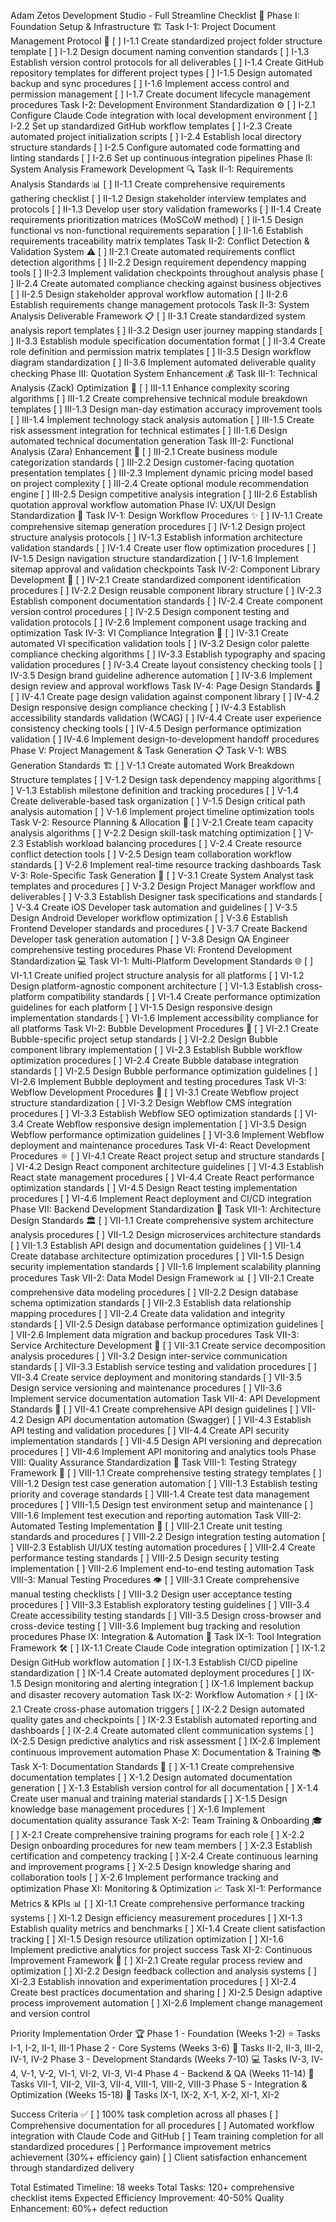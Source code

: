 Adam Zetos Development Studio - Full Streamline Checklist 🚀
Phase I: Foundation Setup & Infrastructure 🏗️
Task I-1: Project Document Management Protocol 📁
[ ] I-1.1 Create standardized project folder structure template
[ ] I-1.2 Design document naming convention standards
[ ] I-1.3 Establish version control protocols for all deliverables
[ ] I-1.4 Create GitHub repository templates for different project types
[ ] I-1.5 Design automated backup and sync procedures
[ ] I-1.6 Implement access control and permission management
[ ] I-1.7 Create document lifecycle management procedures
Task I-2: Development Environment Standardization ⚙️
[ ] I-2.1 Configure Claude Code integration with local development environment
[ ] I-2.2 Set up standardized GitHub workflow templates
[ ] I-2.3 Create automated project initialization scripts
[ ] I-2.4 Establish local directory structure standards
[ ] I-2.5 Configure automated code formatting and linting standards
[ ] I-2.6 Set up continuous integration pipelines
Phase II: System Analysis Framework Development 🔍
Task II-1: Requirements Analysis Standards 📊
[ ] II-1.1 Create comprehensive requirements gathering checklist
[ ] II-1.2 Design stakeholder interview templates and protocols
[ ] II-1.3 Develop user story validation frameworks
[ ] II-1.4 Create requirements prioritization matrices (MoSCoW method)
[ ] II-1.5 Design functional vs non-functional requirements separation
[ ] II-1.6 Establish requirements traceability matrix templates
Task II-2: Conflict Detection & Validation System ⚠️
[ ] II-2.1 Create automated requirements conflict detection algorithms
[ ] II-2.2 Design requirement dependency mapping tools
[ ] II-2.3 Implement validation checkpoints throughout analysis phase
[ ] II-2.4 Create automated compliance checking against business objectives
[ ] II-2.5 Design stakeholder approval workflow automation
[ ] II-2.6 Establish requirements change management protocols
Task II-3: System Analysis Deliverable Framework 📋
[ ] II-3.1 Create standardized system analysis report templates
[ ] II-3.2 Design user journey mapping standards
[ ] II-3.3 Establish module specification documentation format
[ ] II-3.4 Create role definition and permission matrix templates
[ ] II-3.5 Design workflow diagram standardization
[ ] II-3.6 Implement automated deliverable quality checking
Phase III: Quotation System Enhancement 💰
Task III-1: Technical Analysis (Zack) Optimization 🔧
[ ] III-1.1 Enhance complexity scoring algorithms
[ ] III-1.2 Create comprehensive technical module breakdown templates
[ ] III-1.3 Design man-day estimation accuracy improvement tools
[ ] III-1.4 Implement technology stack analysis automation
[ ] III-1.5 Create risk assessment integration for technical estimates
[ ] III-1.6 Design automated technical documentation generation
Task III-2: Functional Analysis (Zara) Enhancement 💼
[ ] III-2.1 Create business module categorization standards
[ ] III-2.2 Design customer-facing quotation presentation templates
[ ] III-2.3 Implement dynamic pricing model based on project complexity
[ ] III-2.4 Create optional module recommendation engine
[ ] III-2.5 Design competitive analysis integration
[ ] III-2.6 Establish quotation approval workflow automation
Phase IV: UX/UI Design Standardization 🎨
Task IV-1: Design Workflow Procedures ✨
[ ] IV-1.1 Create comprehensive sitemap generation procedures
[ ] IV-1.2 Design project structure analysis protocols
[ ] IV-1.3 Establish information architecture validation standards
[ ] IV-1.4 Create user flow optimization procedures
[ ] IV-1.5 Design navigation structure standardization
[ ] IV-1.6 Implement sitemap approval and validation checkpoints
Task IV-2: Component Library Development 🧩
[ ] IV-2.1 Create standardized component identification procedures
[ ] IV-2.2 Design reusable component library structure
[ ] IV-2.3 Establish component documentation standards
[ ] IV-2.4 Create component version control procedures
[ ] IV-2.5 Design component testing and validation protocols
[ ] IV-2.6 Implement component usage tracking and optimization
Task IV-3: VI Compliance Integration 🎯
[ ] IV-3.1 Create automated VI specification validation tools
[ ] IV-3.2 Design color palette compliance checking algorithms
[ ] IV-3.3 Establish typography and spacing validation procedures
[ ] IV-3.4 Create layout consistency checking tools
[ ] IV-3.5 Design brand guideline adherence automation
[ ] IV-3.6 Implement design review and approval workflows
Task IV-4: Page Design Standards 📱
[ ] IV-4.1 Create page design validation against component library
[ ] IV-4.2 Design responsive design compliance checking
[ ] IV-4.3 Establish accessibility standards validation (WCAG)
[ ] IV-4.4 Create user experience consistency checking tools
[ ] IV-4.5 Design performance optimization validation
[ ] IV-4.6 Implement design-to-development handoff procedures
Phase V: Project Management & Task Generation 📋
Task V-1: WBS Generation Standards 🏗️
[ ] V-1.1 Create automated Work Breakdown Structure templates
[ ] V-1.2 Design task dependency mapping algorithms
[ ] V-1.3 Establish milestone definition and tracking procedures
[ ] V-1.4 Create deliverable-based task organization
[ ] V-1.5 Design critical path analysis automation
[ ] V-1.6 Implement project timeline optimization tools
Task V-2: Resource Planning & Allocation 👥
[ ] V-2.1 Create team capacity analysis algorithms
[ ] V-2.2 Design skill-task matching optimization
[ ] V-2.3 Establish workload balancing procedures
[ ] V-2.4 Create resource conflict detection tools
[ ] V-2.5 Design team collaboration workflow standards
[ ] V-2.6 Implement real-time resource tracking dashboards
Task V-3: Role-Specific Task Generation 🎯
[ ] V-3.1 Create System Analyst task templates and procedures
[ ] V-3.2 Design Project Manager workflow and deliverables
[ ] V-3.3 Establish Designer task specifications and standards
[ ] V-3.4 Create iOS Developer task automation and guidelines
[ ] V-3.5 Design Android Developer workflow optimization
[ ] V-3.6 Establish Frontend Developer standards and procedures
[ ] V-3.7 Create Backend Developer task generation automation
[ ] V-3.8 Design QA Engineer comprehensive testing procedures
Phase VI: Frontend Development Standardization 💻
Task VI-1: Multi-Platform Development Standards 🌐
[ ] VI-1.1 Create unified project structure analysis for all platforms
[ ] VI-1.2 Design platform-agnostic component architecture
[ ] VI-1.3 Establish cross-platform compatibility standards
[ ] VI-1.4 Create performance optimization guidelines for each platform
[ ] VI-1.5 Design responsive design implementation standards
[ ] VI-1.6 Implement accessibility compliance for all platforms
Task VI-2: Bubble Development Procedures 🔵
[ ] VI-2.1 Create Bubble-specific project setup standards
[ ] VI-2.2 Design Bubble component library implementation
[ ] VI-2.3 Establish Bubble workflow optimization procedures
[ ] VI-2.4 Create Bubble database integration standards
[ ] VI-2.5 Design Bubble performance optimization guidelines
[ ] VI-2.6 Implement Bubble deployment and testing procedures
Task VI-3: Webflow Development Procedures 🌊
[ ] VI-3.1 Create Webflow project structure standardization
[ ] VI-3.2 Design Webflow CMS integration procedures
[ ] VI-3.3 Establish Webflow SEO optimization standards
[ ] VI-3.4 Create Webflow responsive design implementation
[ ] VI-3.5 Design Webflow performance optimization guidelines
[ ] VI-3.6 Implement Webflow deployment and maintenance procedures
Task VI-4: React Development Procedures ⚛️
[ ] VI-4.1 Create React project setup and structure standards
[ ] VI-4.2 Design React component architecture guidelines
[ ] VI-4.3 Establish React state management procedures
[ ] VI-4.4 Create React performance optimization standards
[ ] VI-4.5 Design React testing implementation procedures
[ ] VI-4.6 Implement React deployment and CI/CD integration
Phase VII: Backend Development Standardization 🔧
Task VII-1: Architecture Design Standards 🏛️
[ ] VII-1.1 Create comprehensive system architecture analysis procedures
[ ] VII-1.2 Design microservices architecture standards
[ ] VII-1.3 Establish API design and documentation guidelines
[ ] VII-1.4 Create database architecture optimization procedures
[ ] VII-1.5 Design security implementation standards
[ ] VII-1.6 Implement scalability planning procedures
Task VII-2: Data Model Design Framework 📊
[ ] VII-2.1 Create comprehensive data modeling procedures
[ ] VII-2.2 Design database schema optimization standards
[ ] VII-2.3 Establish data relationship mapping procedures
[ ] VII-2.4 Create data validation and integrity standards
[ ] VII-2.5 Design database performance optimization guidelines
[ ] VII-2.6 Implement data migration and backup procedures
Task VII-3: Service Architecture Development 🔄
[ ] VII-3.1 Create service decomposition analysis procedures
[ ] VII-3.2 Design inter-service communication standards
[ ] VII-3.3 Establish service testing and validation procedures
[ ] VII-3.4 Create service deployment and monitoring standards
[ ] VII-3.5 Design service versioning and maintenance procedures
[ ] VII-3.6 Implement service documentation automation
Task VII-4: API Development Standards 🔌
[ ] VII-4.1 Create comprehensive API design guidelines
[ ] VII-4.2 Design API documentation automation (Swagger)
[ ] VII-4.3 Establish API testing and validation procedures
[ ] VII-4.4 Create API security implementation standards
[ ] VII-4.5 Design API versioning and deprecation procedures
[ ] VII-4.6 Implement API monitoring and analytics tools
Phase VIII: Quality Assurance Standardization 🧪
Task VIII-1: Testing Strategy Framework 🎯
[ ] VIII-1.1 Create comprehensive testing strategy templates
[ ] VIII-1.2 Design test case generation automation
[ ] VIII-1.3 Establish testing priority and coverage standards
[ ] VIII-1.4 Create test data management procedures
[ ] VIII-1.5 Design test environment setup and maintenance
[ ] VIII-1.6 Implement test execution and reporting automation
Task VIII-2: Automated Testing Implementation 🤖
[ ] VIII-2.1 Create unit testing standards and procedures
[ ] VIII-2.2 Design integration testing automation
[ ] VIII-2.3 Establish UI/UX testing automation procedures
[ ] VIII-2.4 Create performance testing standards
[ ] VIII-2.5 Design security testing implementation
[ ] VIII-2.6 Implement end-to-end testing automation
Task VIII-3: Manual Testing Procedures 👁️
[ ] VIII-3.1 Create comprehensive manual testing checklists
[ ] VIII-3.2 Design user acceptance testing procedures
[ ] VIII-3.3 Establish exploratory testing guidelines
[ ] VIII-3.4 Create accessibility testing standards
[ ] VIII-3.5 Design cross-browser and cross-device testing
[ ] VIII-3.6 Implement bug tracking and resolution procedures
Phase IX: Integration & Automation 🔄
Task IX-1: Tool Integration Framework 🛠️
[ ] IX-1.1 Create Claude Code integration optimization
[ ] IX-1.2 Design GitHub workflow automation
[ ] IX-1.3 Establish CI/CD pipeline standardization
[ ] IX-1.4 Create automated deployment procedures
[ ] IX-1.5 Design monitoring and alerting integration
[ ] IX-1.6 Implement backup and disaster recovery automation
Task IX-2: Workflow Automation ⚡
[ ] IX-2.1 Create cross-phase automation triggers
[ ] IX-2.2 Design automated quality gates and checkpoints
[ ] IX-2.3 Establish automated reporting and dashboards
[ ] IX-2.4 Create automated client communication systems
[ ] IX-2.5 Design predictive analytics and risk assessment
[ ] IX-2.6 Implement continuous improvement automation
Phase X: Documentation & Training 📚
Task X-1: Documentation Standards 📖
[ ] X-1.1 Create comprehensive documentation templates
[ ] X-1.2 Design automated documentation generation
[ ] X-1.3 Establish version control for all documentation
[ ] X-1.4 Create user manual and training material standards
[ ] X-1.5 Design knowledge base management procedures
[ ] X-1.6 Implement documentation quality assurance
Task X-2: Team Training & Onboarding 🎓
[ ] X-2.1 Create comprehensive training programs for each role
[ ] X-2.2 Design onboarding procedures for new team members
[ ] X-2.3 Establish certification and competency tracking
[ ] X-2.4 Create continuous learning and improvement programs
[ ] X-2.5 Design knowledge sharing and collaboration tools
[ ] X-2.6 Implement performance tracking and optimization
Phase XI: Monitoring & Optimization 📈
Task XI-1: Performance Metrics & KPIs 📊
[ ] XI-1.1 Create comprehensive performance tracking systems
[ ] XI-1.2 Design efficiency measurement procedures
[ ] XI-1.3 Establish quality metrics and benchmarks
[ ] XI-1.4 Create client satisfaction tracking
[ ] XI-1.5 Design resource utilization optimization
[ ] XI-1.6 Implement predictive analytics for project success
Task XI-2: Continuous Improvement Framework 🔄
[ ] XI-2.1 Create regular process review and optimization
[ ] XI-2.2 Design feedback collection and analysis systems
[ ] XI-2.3 Establish innovation and experimentation procedures
[ ] XI-2.4 Create best practices documentation and sharing
[ ] XI-2.5 Design adaptive process improvement automation
[ ] XI-2.6 Implement change management and version control

Priority Implementation Order 🏆
Phase 1 - Foundation (Weeks 1-2) ⭐
Tasks I-1, I-2, II-1, III-1
Phase 2 - Core Systems (Weeks 3-6) 🚀
Tasks II-2, II-3, III-2, IV-1, IV-2
Phase 3 - Development Standards (Weeks 7-10) 💻
Tasks IV-3, IV-4, V-1, V-2, VI-1, VI-2, VI-3, VI-4
Phase 4 - Backend & QA (Weeks 11-14) 🔧
Tasks VII-1, VII-2, VII-3, VII-4, VIII-1, VIII-2, VIII-3
Phase 5 - Integration & Optimization (Weeks 15-18) 🔄
Tasks IX-1, IX-2, X-1, X-2, XI-1, XI-2

Success Criteria ✅
[ ] 100% task completion across all phases
[ ] Comprehensive documentation for all procedures
[ ] Automated workflow integration with Claude Code and GitHub
[ ] Team training completion for all standardized procedures
[ ] Performance improvement metrics achievement (30%+ efficiency gain)
[ ] Client satisfaction enhancement through standardized delivery

Total Estimated Timeline: 18 weeks
 Total Tasks: 120+ comprehensive checklist items
 Expected Efficiency Improvement: 40-50%
 Quality Enhancement: 60%+ defect reduction

